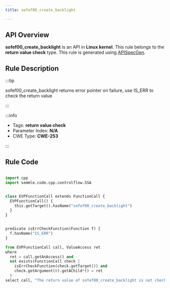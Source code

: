 ```yaml
---
title: sofef00_create_backlight

---
```



## API Overview
**sofef00_create_backlight** is an API in **Linux kernel**. This rule belongs to the **return value check** type. This rule is generated using [APISpecGen](../../tools/APISpecGen).
## Rule Description

:::tip

sofef00_create_backlight returns error pointer on failure, use IS_ERR to check the return value

:::

:::info

- Tags: **return value check**
- Parameter Index: **N/A**
- CWE Type: **CWE-253**

:::

## Rule Code
```python

import cpp
import semmle.code.cpp.controlflow.SSA


class EVPFunctionCall extends FunctionCall {
  EVPFunctionCall() {
    this.getTarget().hasName("sofef00_create_backlight")
  }
}


predicate isErrCheckFunction(Function f) {
  f.hasName("IS_ERR") 
}

from EVPFunctionCall call, ValueAccess ret
where
  ret = call.getAnAccess() and
  not exists(FunctionCall check |
    isErrCheckFunction(check.getTarget()) and
    check.getArgument(0).getAChild*() = ret
  )
select call, "The return value of sofef00_create_backlight is not checked with IS_ERR."
    
```